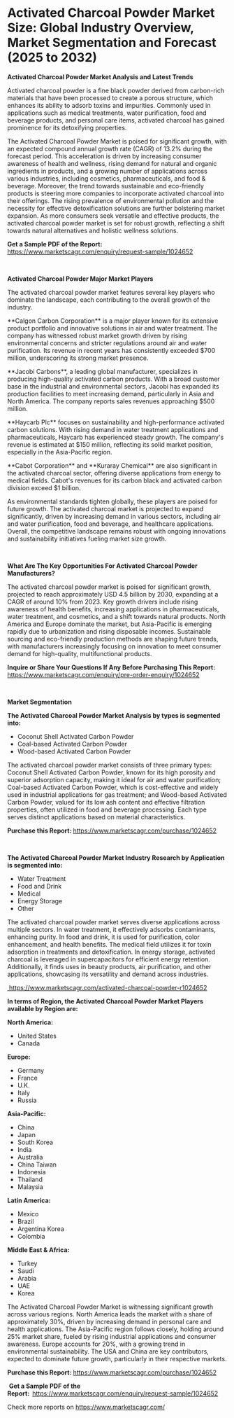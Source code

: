 <p><h1>Activated Charcoal Powder Market Size: Global Industry Overview, Market Segmentation and Forecast (2025 to 2032)</h1></p><p><strong>Activated Charcoal Powder Market Analysis and Latest Trends</strong></p>
<p><p>Activated charcoal powder is a fine black powder derived from carbon-rich materials that have been processed to create a porous structure, which enhances its ability to adsorb toxins and impurities. Commonly used in applications such as medical treatments, water purification, food and beverage products, and personal care items, activated charcoal has gained prominence for its detoxifying properties.</p><p>The Activated Charcoal Powder Market is poised for significant growth, with an expected compound annual growth rate (CAGR) of 13.2% during the forecast period. This acceleration is driven by increasing consumer awareness of health and wellness, rising demand for natural and organic ingredients in products, and a growing number of applications across various industries, including cosmetics, pharmaceuticals, and food & beverage. Moreover, the trend towards sustainable and eco-friendly products is steering more companies to incorporate activated charcoal into their offerings. The rising prevalence of environmental pollution and the necessity for effective detoxification solutions are further bolstering market expansion. As more consumers seek versatile and effective products, the activated charcoal powder market is set for robust growth, reflecting a shift towards natural alternatives and holistic wellness solutions.</p></p>
<p><strong>Get a Sample PDF of the Report:&nbsp;</strong> <a href="https://www.marketscagr.com/enquiry/request-sample/1024652?utm_campaign=3095&utm_medium=2&utm_source=Github&utm_content=ia&utm_term=06032025&utm_id=activated-charcoal-powder">https://www.marketscagr.com/enquiry/request-sample/1024652</a></p>
<p>&nbsp;</p>
<p><strong>Activated Charcoal Powder Major Market Players</strong></p>
<p><p>The activated charcoal powder market features several key players who dominate the landscape, each contributing to the overall growth of the industry. </p><p>**Calgon Carbon Corporation** is a major player known for its extensive product portfolio and innovative solutions in air and water treatment. The company has witnessed robust market growth driven by rising environmental concerns and stricter regulations around air and water purification. Its revenue in recent years has consistently exceeded $700 million, underscoring its strong market presence.</p><p>**Jacobi Carbons**, a leading global manufacturer, specializes in producing high-quality activated carbon products. With a broad customer base in the industrial and environmental sectors, Jacobi has expanded its production facilities to meet increasing demand, particularly in Asia and North America. The company reports sales revenues approaching $500 million.</p><p>**Haycarb Plc** focuses on sustainability and high-performance activated carbon solutions. With rising demand in water treatment applications and pharmaceuticals, Haycarb has experienced steady growth. The company's revenue is estimated at $150 million, reflecting its solid market position, especially in the Asia-Pacific region.</p><p>**Cabot Corporation** and **Kuraray Chemical** are also significant in the activated charcoal sector, offering diverse applications from energy to medical fields. Cabot's revenues for its carbon black and activated carbon division exceed $1 billion.</p><p>As environmental standards tighten globally, these players are poised for future growth. The activated charcoal market is projected to expand significantly, driven by increasing demand in various sectors, including air and water purification, food and beverage, and healthcare applications. Overall, the competitive landscape remains robust with ongoing innovations and sustainability initiatives fueling market size growth.</p></p>
<p>&nbsp;</p>
<p><strong>What Are The Key Opportunities For Activated Charcoal Powder Manufacturers?</strong></p>
<p><p>The activated charcoal powder market is poised for significant growth, projected to reach approximately USD 4.5 billion by 2030, expanding at a CAGR of around 10% from 2023. Key growth drivers include rising awareness of health benefits, increasing applications in pharmaceuticals, water treatment, and cosmetics, and a shift towards natural products. North America and Europe dominate the market, but Asia-Pacific is emerging rapidly due to urbanization and rising disposable incomes. Sustainable sourcing and eco-friendly production methods are shaping future trends, with manufacturers increasingly focusing on innovation to meet consumer demand for high-quality, multifunctional products.</p></p>
<p><strong>Inquire or Share Your Questions If Any Before Purchasing This Report:</strong> <a href="https://www.marketscagr.com/enquiry/pre-order-enquiry/1024652?utm_campaign=3095&utm_medium=2&utm_source=Github&utm_content=ia&utm_term=06032025&utm_id=activated-charcoal-powder">https://www.marketscagr.com/enquiry/pre-order-enquiry/1024652</a></p>
<p>&nbsp;</p>
<p><strong>Market Segmentation</strong></p>
<p><strong>The Activated Charcoal Powder Market Analysis by types is segmented into:</strong></p>
<p><ul><li>Coconut Shell Activated Carbon Powder</li><li>Coal-based Activated Carbon Powder</li><li>Wood-based Activated Carbon Powder</li></ul></p>
<p><p>The activated charcoal powder market consists of three primary types: Coconut Shell Activated Carbon Powder, known for its high porosity and superior adsorption capacity, making it ideal for air and water purification; Coal-based Activated Carbon Powder, which is cost-effective and widely used in industrial applications for gas treatment; and Wood-based Activated Carbon Powder, valued for its low ash content and effective filtration properties, often utilized in food and beverage processing. Each type serves distinct applications based on material characteristics.</p></p>
<p><strong>Purchase this Report:&nbsp;</strong><a href="https://www.marketscagr.com/purchase/1024652?utm_campaign=3095&utm_medium=2&utm_source=Github&utm_content=ia&utm_term=06032025&utm_id=activated-charcoal-powder">https://www.marketscagr.com/purchase/1024652</a></p>
<p>&nbsp;</p>
<p><strong>The Activated Charcoal Powder Market Industry Research by Application is segmented into:</strong></p>
<p><ul><li>Water Treatment</li><li>Food and Drink</li><li>Medical</li><li>Energy Storage</li><li>Other</li></ul></p>
<p><p>The activated charcoal powder market serves diverse applications across multiple sectors. In water treatment, it effectively adsorbs contaminants, enhancing purity. In food and drink, it is used for purification, color enhancement, and health benefits. The medical field utilizes it for toxin adsorption in treatments and detoxification. In energy storage, activated charcoal is leveraged in supercapacitors for efficient energy retention. Additionally, it finds uses in beauty products, air purification, and other applications, showcasing its versatility and demand across industries.</p></p>
<p><a href="https://www.marketscagr.com/activated-charcoal-powder-r1024652?utm_campaign=3095&utm_medium=2&utm_source=Github&utm_content=ia&utm_term=06032025&utm_id=activated-charcoal-powder">&nbsp;https://www.marketscagr.com/activated-charcoal-powder-r1024652</a></p>
<p><strong>In terms of Region, the Activated Charcoal Powder Market Players available by Region are:</strong></p>
<p>
    <p> <strong> North America: </strong>
        <ul>
            <li>United States</li>
            <li>Canada</li>
        </ul>
        </p> 
    <p> <strong> Europe: </strong>
        <ul>
            <li>Germany</li>
            <li>France</li>
            <li>U.K.</li>
            <li>Italy</li>
            <li>Russia</li>
        </ul>
        </p> 
    <p> <strong> Asia-Pacific: </strong>
        <ul>
            <li>China</li>
            <li>Japan</li>
            <li>South Korea</li>
            <li>India</li>
            <li>Australia</li>
            <li>China Taiwan</li>
            <li>Indonesia</li>
            <li>Thailand</li>
            <li>Malaysia</li>
        </ul>
        </p> 
    <p> <strong> Latin America: </strong>
        <ul>
            <li>Mexico</li>
            <li>Brazil</li>
            <li>Argentina Korea</li>
            <li>Colombia</li>
        </ul>
        </p> 
    <p> <strong> Middle East & Africa: </strong>
        <ul>
            <li>Turkey</li>
            <li>Saudi</li>
            <li>Arabia</li>
            <li>UAE</li>
            <li>Korea</li>
        </ul>
    </p>
    </p>
<p><p>The Activated Charcoal Powder Market is witnessing significant growth across various regions. North America leads the market with a share of approximately 30%, driven by increasing demand in personal care and health applications. The Asia-Pacific region follows closely, holding around 25% market share, fueled by rising industrial applications and consumer awareness. Europe accounts for 20%, with a growing trend in environmental sustainability. The USA and China are key contributors, expected to dominate future growth, particularly in their respective markets.</p></p>
<p><strong>Purchase this Report: </strong><a href="https://www.marketscagr.com/purchase/1024652?utm_campaign=3095&utm_medium=2&utm_source=Github&utm_content=ia&utm_term=06032025&utm_id=activated-charcoal-powder">https://www.marketscagr.com/purchase/1024652</a></p>
<p>&nbsp;<strong>Get a Sample PDF of the Report:&nbsp;&nbsp;</strong><a href="https://www.marketscagr.com/enquiry/request-sample/1024652?utm_campaign=3095&utm_medium=2&utm_source=Github&utm_content=ia&utm_term=06032025&utm_id=activated-charcoal-powder">https://www.marketscagr.com/enquiry/request-sample/1024652</a></p>
<p><strong></strong></p>
<p>Check more reports on <a href="https://www.marketscagr.com/?utm_campaign=3095&utm_medium=2&utm_source=Github&utm_content=ia&utm_term=06032025&utm_id=activated-charcoal-powder">https://www.marketscagr.com/</a></p>